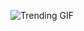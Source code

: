 
<!-- GIF_SECTION -->
![Trending GIF](https://media3.giphy.com/media/v1.Y2lkPThiYjIxNzcyZ3c1OHpvNGxpcHZnbXhuMTRrMDA5dnFnNHVtaHJsMGpvaDV6bmp0cyZlcD12MV9naWZzX3NlYXJjaCZjdD1n/L1R1tvI9svkIWwpVYr/giphy.gif)
<!-- END_GIF_SECTION -->
